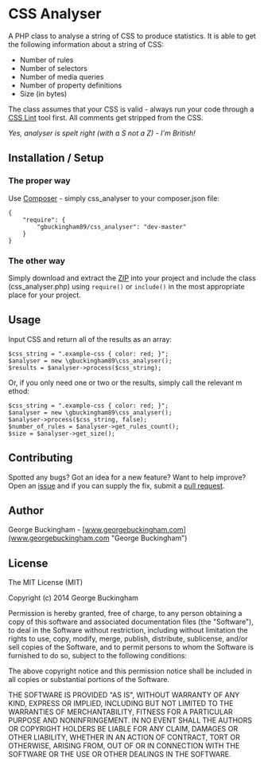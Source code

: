 # CSS Analyser

A PHP class to analyse a string of CSS to produce statistics. It is able to get the following information about a string of CSS:

- Number of rules
- Number of selectors
- Number of media queries
- Number of property definitions
- Size (in bytes)

The class assumes that your CSS is valid - always run your code through a [CSS Lint](http://csslint.net "CSS Lint") tool first. All comments get stripped from the CSS.

_Yes, analyser is spelt right (with a S not a Z) - I'm British!_

## Installation / Setup
### The proper way
Use [Composer](https://getcomposer.org "Composer") - simply css_analyser to your composer.json file:

    {
    	"require": {
    		"gbuckingham89/css_analyser": "dev-master"
    	}
    }

### The other way
Simply download and extract the [ZIP](https://github.com/gbuckingham89/css_analyser/archive/master.zip "Download ZIP") into your project and include the class (css_analyser.php) using `require()` or `include()` in the most appropriate place for your project.

## Usage

Input CSS and return all of the results as an array:

    $css_string = ".example-css { color: red; }";
    $analyser = new \gbuckingham89\css_analyser();
    $results = $analyser->process($css_string);

Or, if you only need one or two or the results, simply call the relevant m ethod:

	$css_string = ".example-css { color: red; }";
    $analyser = new \gbuckingham89\css_analyser();
    $analyser->process($css_string, false);
    $number_of_rules = $analyser->get_rules_count();
    $size = $analyser->get_size();

## Contributing

Spotted any bugs? Got an idea for a new feature? Want to help improve? Open an [issue](https://github.com/gbuckingham89/css_analyser/issues "Open an issue") and if you can supply the fix, submit a [pull request](https://github.com/gbuckingham89/css_analyser/pulls "Pull request").

## Author
George Buckingham - [www.georgebuckingham.com](www.georgebuckingham.com "George Buckingham")

## License
The MIT License (MIT)

Copyright (c) 2014 George Buckingham

Permission is hereby granted, free of charge, to any person obtaining a copy
of this software and associated documentation files (the "Software"), to deal
in the Software without restriction, including without limitation the rights
to use, copy, modify, merge, publish, distribute, sublicense, and/or sell
copies of the Software, and to permit persons to whom the Software is
furnished to do so, subject to the following conditions:

The above copyright notice and this permission notice shall be included in all
copies or substantial portions of the Software.

THE SOFTWARE IS PROVIDED "AS IS", WITHOUT WARRANTY OF ANY KIND, EXPRESS OR
IMPLIED, INCLUDING BUT NOT LIMITED TO THE WARRANTIES OF MERCHANTABILITY,
FITNESS FOR A PARTICULAR PURPOSE AND NONINFRINGEMENT. IN NO EVENT SHALL THE
AUTHORS OR COPYRIGHT HOLDERS BE LIABLE FOR ANY CLAIM, DAMAGES OR OTHER
LIABILITY, WHETHER IN AN ACTION OF CONTRACT, TORT OR OTHERWISE, ARISING FROM,
OUT OF OR IN CONNECTION WITH THE SOFTWARE OR THE USE OR OTHER DEALINGS IN THE
SOFTWARE.
